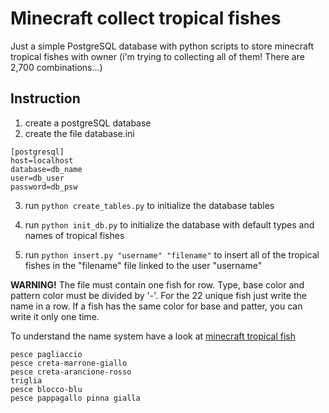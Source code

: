 # Minecraft collect tropical fishes

Just a simple PostgreSQL database with python scripts to store minecraft tropical fishes with owner (i'm trying to collecting all of them! There are 2,700 combinations...)

## Instruction

1. create a postgreSQL database
2. create the file database.ini

```
[postgresql]
host=localhost
database=db_name
user=db_user
password=db_psw
```

3. run `python create_tables.py` to initialize the database tables
4. run `python init_db.py` to initialize the database with default types and names of tropical fishes

5. run `python insert.py "username" "filename"` to insert all of the tropical fishes in the "filename" file linked to the user "username"

**WARNING!**
The file must contain one fish for row. Type, base color and pattern color must be divided by '-'. For the 22 unique fish just write the name in a row. If a fish has the same color for base and patter, you can write it only one time.

To understand the name system have a look at [minecraft tropical fish](https://minecraft.fandom.com/wiki/Tropical_Fish)

```
pesce pagliaccio
pesce creta-marrone-giallo
pesce creta-arancione-rosso
triglia
pesce blocco-blu
pesce pappagallo pinna gialla
```

